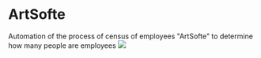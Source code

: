 # ArtSofte
Automation of the process of census of employees "ArtSofte" to determine how many people are employees
![]([(https://github.com/Aizhan-Khassenova/ArtSofte/blob/main/1.PNG)])
